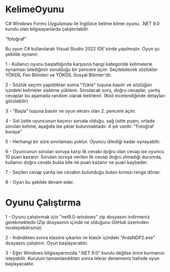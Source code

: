 # KelimeOyunu
C# Windows Forms Uygulaması ile İngilizce kelime bilme oyunu. .NET 9.0 kurulu olan bilgisayarlarda çalıştırılabilir.

"fotoğraf"

Bu oyun C# kullanılarak Visual Studio 2022 IDE'sinde yapılmıştır. Oyun şu şekilde oynanır:

1 - Kullanıcı oyunu başlattığında karşısına hangi kategoride kelimelerle oynaması istediğinin sorulduğu bir pencere açılır. Seçilebilecek sözlükler YÖKDİL Fen Bilimleri ve YÖKDİL Sosyal Bilimler'dir.

2 - Sözlük seçimi yapıldıktan sonra "Yükle" tuşuna basılır ve sözlüğün içindeki kelimeler sisteme yüklenir. Sorulacak soru, doğru cevaplar, yanlış cevaplar bu aşamada random olarak belirlenir. (Kod incelendiğinde detayları görülebilir)

3 - "Başla" tuşuna basılır ve oyun ekranı olan 2. pencere açılır. 

4 - Sol üstte oyuncunun kaçıncı soruda olduğu, sağ üstte puanı, ortada sorulan kelime, aşağıda ise şıklar bulunmaktadır. 4 şık vardır.
"Fotoğraf buraya"

5 - Herhangi bir süre sınırlaması yoktur. Oyuncu dilediği kadar oynayabilir.

6 - Oyuncunun sorulan soruya karşı ilk cevabı doğru olan cevap ise oyuncu 10 puan kazanır. Sorulan soruya verilen ilk cevap doğru olmadığı durumda, kullanıcı doğru cevabı bulsa bile ne puan kazanır ne puan kaybeder.

7 - Seçilen cevap yanlış ise cevabın bulunduğu buton kırmızı renge döner.

8 - Oyun bu şekilde devam eder. 

# Oyunu Çalıştırma
1 - Oyunu çalıştırmak için "net9.0-windows" zip dosyasını indirmeniz gerekmektedir.(Zip dosyasının içinde ne olduğunu GitHub üzerinden inceleyebilirsiniz)

2 - İndirdikten sonra klasöre çıkartın ve klasör içindeki "ArdaNDP2.exe" dosyasını çalıştırın. Oyun başlayacaktır.

3 - Eğer Windows bilgisayarınızda ".NET 9.0" kurulu değilse önce kurmanızı isteyebilir. Kurulum tamamlandıktan sonra tekrar denemeniz halinde oyun başlayacaktır. 
